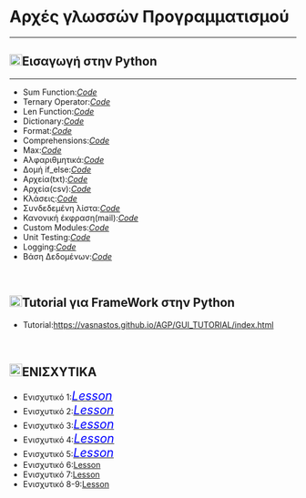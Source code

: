 <html>
 <head>
  <link rel="stylesheet" href="https://cdnjs.cloudflare.com/ajax/libs/font-awesome/4.7.0/css/font-awesome.min.css">
  </head>
 <style>
  .fa-university
  {
     font-size:21px;
     color:blue;
  }
  </style>
 <body>
 <h1>Αρχές γλωσσών Προγραμματισμού</h1>
   <hr />
   <h2><img src="https://icon-library.com/images/arrow-icon-transparent-background/arrow-icon-transparent-background-13.jpg" class="generalimage" width="22px" height="20px" />Εισαγωγή στην Python</h2>
   <hr />
   <ul>
 <li>Sum Function:<a href="https://github.com/vasnastos/AGP/blob/master/Basics/sum.py"><i class="fa fa-codepen">Code</i></a></li>
 <li>Ternary Operator:<a href="https://github.com/vasnastos/AGP/blob/master/Basics/ternary_operator.py" target="_blank"><i class="fa fa-codepen">Code</i></a></li>
 <li>Len Function:<a href="https://github.com/vasnastos/AGP/blob/master/Basics/len.py" target="_blank"><i class="fa fa-codepen">Code</i></a></li>
 <li>Dictionary:<a href="https://github.com/vasnastos/AGP/blob/master/Basics/dictionary.py" target="_blank"><i class="fa fa-codepen">Code</i></a></li>
 <li>Format:<a href="https://github.com/vasnastos/AGP/blob/master/Basics/format.py" target="_blank"><i class="fa fa-codepen">Code</i></a></li>
 <li>Comprehensions:<a href="https://github.com/vasnastos/AGP/blob/master/Basics/compehensions.py"><i class="fa fa-codepen">Code</i></a></li>
 <li>Max:<a href="https://github.com/vasnastos/AGP/blob/master/Basics/max.py"><i class="fa fa-codepen">Code</i></a></li>
<li>Αλφαριθμητικά:<a href="https://github.com/vasnastos/AGP/blob/master/Basics/strings.py" target="_blank"><i class="fa fa-codepen">Code</i></a></li>
<li>Δομή if_else:<a href="https://github.com/vasnastos/AGP/blob/master/Basics/if_else.py" target="_blank"><i class="fa fa-codepen">Code</i></a></li>
<li>Αρχεία(txt):<a href="https://github.com/vasnastos/AGP/tree/master/Basics/file(txt)" target="_blank"><i class="fa fa-codepen">Code</i></a></li>
<li>Αρχεία(csv):<a href="https://github.com/vasnastos/AGP/tree/master/Basics/file(csv)" target="_blank"><i class="fa fa-codepen">Code</i></a></li>
<li>Κλάσεις:<a href="https://github.com/vasnastos/AGP/blob/master/Basics/class.py" target="_blank"><i class="fa fa-codepen">Code</i></a></li>
<li>Συνδεδεμένη λίστα:<a href="https://github.com/vasnastos/AGP/blob/master/Basics/linked_list.py" target="_blank"><i class="fa fa-codepen">Code</i></a></li>
<li>Κανονική έκφραση(mail):<a href="https://github.com/vasnastos/AGP/blob/master/Basics/mail.py" target="_blank"><i class="fa fa-codepen">Code</i></a></li>
<li>Custom Modules:<a href="https://github.com/vasnastos/AGP/tree/master/Basics/modules" target="_blank"><i class="fa fa-codepen">Code</i></a></li>
<li>Unit Testing:<a href="https://github.com/vasnastos/AGP/blob/master/Basics/testing.py" target="_blank"><i class="fa fa-codepen">Code</i></a></li>
<li>Logging:<a href="https://github.com/vasnastos/AGP/blob/master/Basics/Logging.py" target="_blank"><i class="fa fa-codepen">Code</i></a></li>
 <li>Βάση Δεδομένων:<a href="https://github.com/vasnastos/AGP/blob/master/Basics/database.ipynb" target="_blank"><i class="fa fa-codepen">Code</i></a></li>
</ul>
<br />
  <h2><img src="https://icon-library.com/images/arrow-icon-transparent-background/arrow-icon-transparent-background-13.jpg" class="generalimage" width="22px" height="20px" />Tutorial για FrameWork στην Python</h2>
     <ul>
       <li>Tutorial:<a href="./GUI_TUTORIAL/index.html">https://vasnastos.github.io/AGP/GUI_TUTORIAL/index.html</a></li>
  </ul>
  <br />
  <h2><img src="https://icon-library.com/images/arrow-icon-transparent-background/arrow-icon-transparent-background-13.jpg" class="generalimage" width="22px" height="22px" />ΕΝΙΣΧΥΤΙΚΑ</h2>
  <ul>
  <li>Ενισχυτικό 1:<a href="./L01/lesson_1.html"><i class="fa fa-university">Lesson</i></a></li>
  <li>Ενισχυτικό 2:<a href="./L02/lesson_2.html"><i class="fa fa-university">Lesson</i></a></li>
  <li>Ενισχυτικό 3:<a href="./L03/lesson_3.html"><i class="fa fa-university">Lesson</i></a></li>
  <li>Ενισχυτικό 4:<a href="./L04/lesson_4.html"><i class="fa fa-university">Lesson</i></a></li>
  <li>Ενισχυτικό 5:<a href="./L05/lesson_5.html"><i class="fa fa-university">Lesson</i></a></li>
  <li>Ενισχυτικό 6:<a href="https://vasnastos.github.io/Assignment_AGP/"><i class="fa fa-university"></i>Lesson</a></li>
   <li>Ενισχυτικό 7:<a href="./L07/lesson_7.html"><i class="fa fa-university"></i>Lesson</a></li>
   <li>Ενισχυτικό 8-9:<a href="https://vasnastos.github.io/DITUOI_AGP_SUDOKU/"><i class="fa fa-university"></i>Lesson</a></li>
  </ul>
   </body>
  </html>
